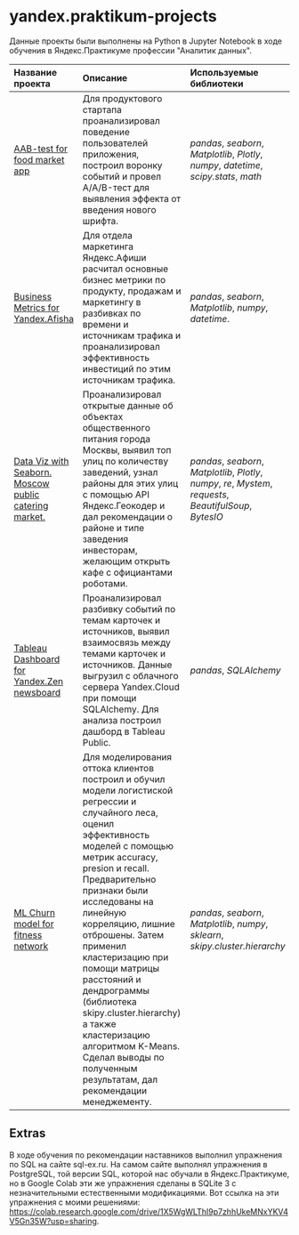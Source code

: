 # yandex.praktikum-projects

Данные проекты были выполнены на Python в Jupyter Notebook в ходе обучения в Яндекс.Практикуме профессии "Аналитик данных".

| Название проекта | Описание | Используемые библиотеки | 
| :---------------------- | :---------------------- | :---------------------- |
| [AAB-test for food market app](cumulative_2-food_startup_app_script_test) | Для продуктового стартапа проанализировал поведение пользователей приложения, построил воронку событий и провел A/A/B-тест для выявления эффекта от введения нового шрифта.|*pandas*, *seaborn*, *Matplotlib*, *Plotly*, *numpy*, *datetime*, *scipy.stats*, *math*|
|[Business Metrics for Yandex.Afisha](Business_Metrics_for_Yandex.Afisha_(project_5))|Для отдела маркетинга Яндекс.Афиши расчитал основные бизнес метрики по продукту, продажам и маркетингу в разбивках по времени и источникам трафика и проанализировал эффективность инвестиций по этим источникам трафика.|*pandas*, *seaborn*, *Matplotlib*, *numpy*, *datetime*.|
|[Data Viz with Seaborn. Moscow public catering market.](Data_viz_seaborn-Moscow_restaurant_market_(project_7))|Проанализировал открытые данные об объектах общественного питания города Москвы, выявил топ улиц по количеству заведений, узнал районы для этих улиц с помощью API Яндекс.Геокодер и дал рекомендации о районе и типе заведения инвесторам, желающим открыть кафе с официантами роботами.|*pandas*, *seaborn*, *Matplotlib*, *Plotly*, *numpy*, *re*, *Mystem*, *requests*, *BeautifulSoup*, *BytesIO*|
|[Tableau Dashboard for Yandex.Zen newsboard](Tableau_Dashboard_Yandex_Zen_(project_8))|Проанализировал разбивку событий по темам карточек и источников, выявил взаимосвязь между темами карточек и источников. Данные выгрузил с облачного сервера Yandex.Cloud при помощи SQLAlchemy. Для анализа построил дашборд в Tableau Public.|*pandas*, *SQLAlchemy*|
|[ML Churn model for fitness network](ML_Churn_model_for_gym_(project_9))|Для моделирования оттока клиентов построил и обучил модели логистиской регрессии и случайного леса, оценил эффективность моделей с помощью метрик accuracy, presion и recall. Предварительно признаки были исследованы на линейную корреляцию, лишние отброшены. Затем применил кластеризацию при помощи матрицы расстояний и дендрограммы (библиотека skipy.cluster.hierarchy) а также кластеризацию алгоритмом K-Means. Сделал выводы по полученным результатам, дал рекомендации менеджементу.|*pandas*, *seaborn*, *Matplotlib*, *numpy*, *sklearn*, *skipy.cluster.hierarchy*|

## Extras
В ходе обучения по рекомендации наставников выполнил упражнения по SQL на сайте sql-ex.ru. На самом сайте выполнял упражнения в PostgreSQL, той версии SQL, которой нас обучали в Яндекс.Практикуме, но в Google Colab эти же упражнения сделаны в SQLite 3 c незначительными естественными модификациями.  Вот ссылка на эти упражнения с моими решениями: https://colab.research.google.com/drive/1X5WgWLThI9p7zhhUkeMNxYKV4V5Gn35W?usp=sharing.
